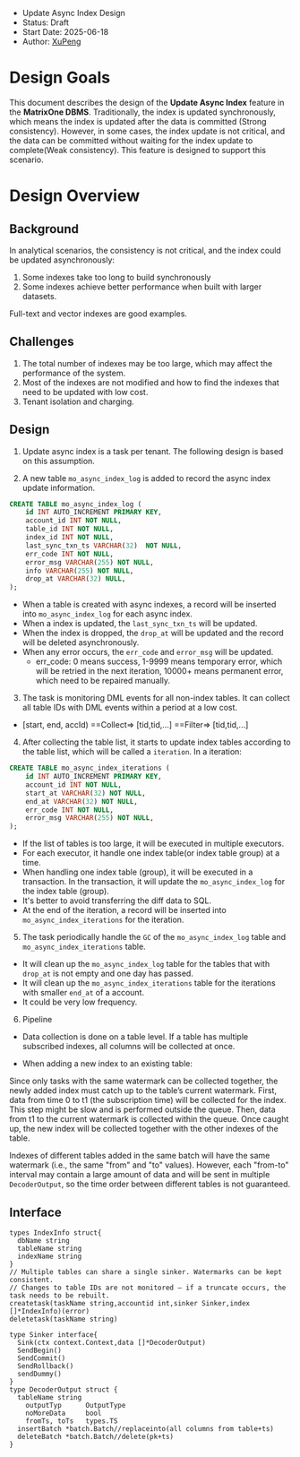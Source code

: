 - Update Async Index Design
- Status: Draft
- Start Date: 2025-06-18
- Author: [XuPeng](https://github.com/XuPeng-SH)

# Design Goals

This document describes the design of the **Update Async Index** feature in the **MatrixOne DBMS**. Traditionally, the index is updated synchronously, which means the index is updated after the data is committed (Strong consistency). However, in some cases, the index update is not critical, and the data can be committed without waiting for the index update to complete(Weak consistency). This feature is designed to support this scenario.

# Design Overview

## Background

In analytical scenarios, the consistency is not critical, and the index could be updated asynchronously:
1. Some indexes take too long to build synchronously
2. Some indexes achieve better performance when built with larger datasets.

Full-text and vector indexes are good examples.

## Challenges

1. The total number of indexes may be too large, which may affect the performance of the system.
2. Most of the indexes are not modified and how to find the indexes that need to be updated with low cost.
3. Tenant isolation and charging.

## Design

1. Update async index is a task per tenant. The following design is based on this assumption.

2. A new table `mo_async_index_log` is added to record the async index update information.
```sql
CREATE TABLE mo_async_index_log (
    id INT AUTO_INCREMENT PRIMARY KEY,
    account_id INT NOT NULL,
    table_id INT NOT NULL,
    index_id INT NOT NULL,
    last_sync_txn_ts VARCHAR(32)  NOT NULL,
    err_code INT NOT NULL,
    error_msg VARCHAR(255) NOT NULL,
    info VARCHAR(255) NOT NULL,
    drop_at VARCHAR(32) NULL,
);
```
- When a table is created with async indexes, a record will be inserted into `mo_async_index_log` for each async index.
- When a index is updated, the `last_sync_txn_ts` will be updated.
- When the index is dropped, the `drop_at` will be updated and the record will be deleted asynchronously.
- When any error occurs, the `err_code` and `error_msg` will be updated.
  - err_code: 0 means success, 1-9999 means temporary error, which will be retried in the next iteration, 10000+ means permanent error, which need to be repaired manually.

3. The task is monitoring DML events for all non-index tables. It can collect all table IDs with DML events within a period at a low cost. 
- [start, end, accId) ==Collect=> [tid,tid,...] ==Filter=> [tid,tid,...] 

4. After collecting the table list, it starts to update index tables according to the table list, which will be called a `iteration`. In a iteration:
```sql
CREATE TABLE mo_async_index_iterations (
    id INT AUTO_INCREMENT PRIMARY KEY,
    account_id INT NOT NULL,
    start_at VARCHAR(32) NOT NULL,
    end_at VARCHAR(32) NOT NULL,
    err_code INT NOT NULL,
    error_msg VARCHAR(255) NOT NULL,
);
```
- If the list of tables is too large, it will be executed in multiple executors.
- For each executor, it handle one index table(or index table group) at a time.
- When handling one index table (group), it will be executed in a transaction. In the transaction, it will update the `mo_async_index_log` for the index table (group).
- It's better to avoid transferring the diff data to SQL.
- At the end of the iteration, a record will be inserted into `mo_async_index_iterations` for the iteration.

5. The task periodically handle the `GC` of the `mo_async_index_log` table and `mo_async_index_iterations` table.
- It will clean up the `mo_async_index_log` table for the tables that with `drop_at` is not empty and one day has passed.
- It will clean up the `mo_async_index_iterations` table for the iterations with smaller `end_at` of a account.
- It could be very low frequency.

6. Pipeline

* Data collection is done on a table level. If a table has multiple subscribed indexes, all columns will be collected at once.

* When adding a new index to an existing table:

Since only tasks with the same watermark can be collected together, the newly added index must catch up to the table’s current watermark. First, data from time 0 to t1 (the subscription time) will be collected for the index. This step might be slow and is performed outside the queue. Then, data from t1 to the current watermark is collected within the queue. Once caught up, the new index will be collected together with the other indexes of the table.

Indexes of different tables added in the same batch will have the same watermark (i.e., the same "from" and "to" values). However, each "from-to" interval may contain a large amount of data and will be sent in multiple `DecoderOutput`, so the time order between different tables is not guaranteed.


## Interface
```golang
types IndexInfo struct{
  dbName string
  tableName string
  indexName string
}
// Multiple tables can share a single sinker. Watermarks can be kept consistent.
// Changes to table IDs are not monitored — if a truncate occurs, the task needs to be rebuilt.
createtask(taskName string,accountid int,sinker Sinker,index []*IndexInfo)(error)
deletetask(taskName string)

type Sinker interface{
  Sink(ctx context.Context,data []*DecoderOutput)
  SendBegin()
  SendCommit()
  SendRollback()
  sendDummy()
}
type DecoderOutput struct {
  tableName string
	outputTyp      OutputType
	noMoreData     bool
	fromTs, toTs   types.TS
  insertBatch *batch.Batch//replaceinto(all columns from table+ts)
  deleteBatch *batch.Batch//delete(pk+ts)
}
```













